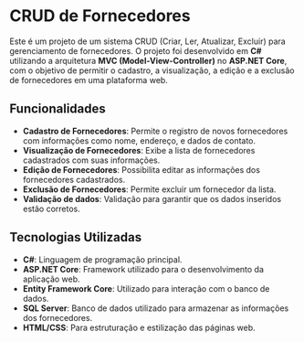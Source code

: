 # CRUD de Fornecedores

Este é um projeto de um sistema CRUD (Criar, Ler, Atualizar, Excluir) para gerenciamento de fornecedores. O projeto foi desenvolvido em **C#** utilizando a arquitetura **MVC (Model-View-Controller)** no **ASP.NET Core**, com o objetivo de permitir o cadastro, a visualização, a edição e a exclusão de fornecedores em uma plataforma web.

## Funcionalidades

- **Cadastro de Fornecedores**: Permite o registro de novos fornecedores com informações como nome, endereço, e dados de contato.
- **Visualização de Fornecedores**: Exibe a lista de fornecedores cadastrados com suas informações.
- **Edição de Fornecedores**: Possibilita editar as informações dos fornecedores cadastrados.
- **Exclusão de Fornecedores**: Permite excluir um fornecedor da lista.
- **Validação de dados**: Validação para garantir que os dados inseridos estão corretos.

## Tecnologias Utilizadas

- **C#**: Linguagem de programação principal.
- **ASP.NET Core**: Framework utilizado para o desenvolvimento da aplicação web.
- **Entity Framework Core**: Utilizado para interação com o banco de dados.
- **SQL Server**: Banco de dados utilizado para armazenar as informações dos fornecedores.
- **HTML/CSS**: Para estruturação e estilização das páginas web.

